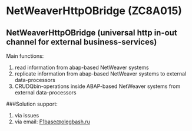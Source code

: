 # NetWeaverHttpOBridge (ZC8A015)
## NetWeaverHttpOBridge (universal http in-out channel for external business-services)
Main functions:
1) read information from abap-based NetWeaver systems
2) replicate information from abap-based NetWeaver systems to external data-processors
3) CRUDQbin-operations inside ABAP-based NetWeaver systems from external data-processors


###Solution support: 
1) via issues
2) via email: F1base@olegbash.ru
